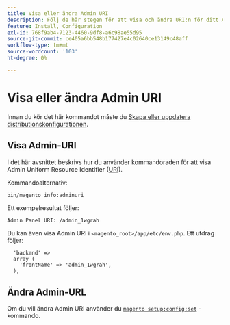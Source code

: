 ```yaml
---
title: Visa eller ändra Admin URI
description: Följ de här stegen för att visa och ändra URI:n för ditt Adobe Commerce- eller Magento Open Source Admin-program.
feature: Install, Configuration
exl-id: 768f9ab4-7123-4460-9df8-a6c98ae55d95
source-git-commit: ce405a6bb548b177427e4c02640ce13149c48aff
workflow-type: tm+mt
source-wordcount: '103'
ht-degree: 0%

---
```


# Visa eller ändra Admin URI

Innan du kör det här kommandot måste du [Skapa eller uppdatera distributionskonfigurationen](deployment.md).

## Visa Admin-URI

I det här avsnittet beskrivs hur du använder kommandoraden för att visa Admin Uniform Resource Identifier ([URI](https://www.w3.org/Protocols/rfc2616/rfc2616-sec3.html#sec3.2)).

Kommandoalternativ:

```bash
bin/magento info:adminuri
```

Ett exempelresultat följer:

```terminal
Admin Panel URI: /admin_1wgrah
```

Du kan även visa Admin URI i `<magento_root>/app/etc/env.php`. Ett utdrag följer:

```php?start_inline=1
  'backend' =>
  array (
    'frontName' => 'admin_1wgrah',
  ),
```

## Ändra Admin-URL

Om du vill ändra Admin URI använder du [`magento setup:config:set`](deployment.md) -kommando.
